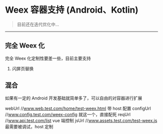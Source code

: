 # Weex 容器支持 (Android、Kotlin)

> 目前还在迭代优化中...

---

## 完全 Weex 化

完全 Weex 化定制性要差一些，目前主要支持

1. 闪屏页替换

## 混合

如果有一定的 Android 开发基础就简单多了，可以自由的对容器进行扩展



webUrl  //www.web.test.com/home/test-weex.html 带 host 配置
configUrl //www.config.test.com/weex-config 就这一个，直接配死
reqUrl  //www.api.test.com/list   vue 端控制
jsUrl //www.assets.test.com/test-weex.js 最需要被调试，host 定制
